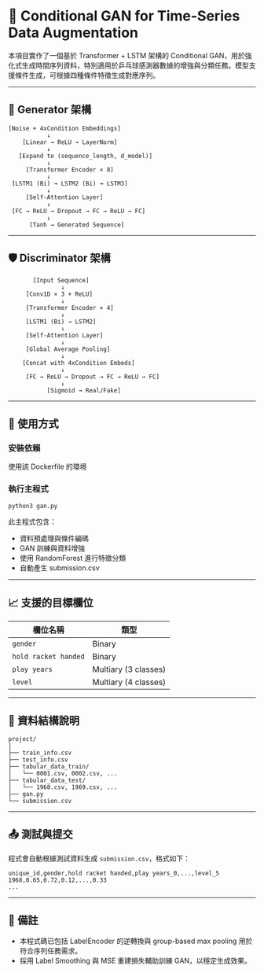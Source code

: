 # 🎾 Conditional GAN for Time-Series Data Augmentation

本項目實作了一個基於 Transformer + LSTM 架構的 Conditional GAN，用於強化式生成時間序列資料，特別適用於乒乓球感測器數據的增強與分類任務。模型支援條件生成，可根據四種條件特徵生成對應序列。

---

## 📐 Generator 架構

```
[Noise + 4xCondition Embeddings]
           ↓
    [Linear → ReLU → LayerNorm]
           ↓
   [Expand to (sequence_length, d_model)]
           ↓
     [Transformer Encoder × 8]
           ↓
 [LSTM1 (Bi) → LSTM2 (Bi) → LSTM3]
           ↓
     [Self-Attention Layer]
           ↓
 [FC → ReLU → Dropout → FC → ReLU → FC]
           ↓
      [Tanh → Generated Sequence]
```

---

## 🛡 Discriminator 架構

```
       [Input Sequence]
               ↓
     [Conv1D × 3 + ReLU]
               ↓
     [Transformer Encoder × 4]
               ↓
     [LSTM1 (Bi) → LSTM2]
               ↓
     [Self-Attention Layer]
               ↓
     [Global Average Pooling]
               ↓
    [Concat with 4xCondition Embeds]
               ↓
     [FC → ReLU → Dropout → FC → ReLU → FC]
               ↓
           [Sigmoid → Real/Fake]
```

---

## 🚀 使用方式

### 安裝依賴
使用該 Dockerfile 的環境

### 執行主程式
```bash
python3 gan.py
```

此主程式包含：

- 資料預處理與條件編碼
- GAN 訓練與資料增強
- 使用 RandomForest 進行特徵分類
- 自動產生 submission.csv

---

## 📈 支援的目標欄位

| 欄位名稱            | 類型     |
|---------------------|----------|
| `gender`            | Binary   |
| `hold racket handed`| Binary   |
| `play years`        | Multiary (3 classes) |
| `level`             | Multiary (4 classes) |

---

## 📂 資料結構說明

```
project/
│
├── train_info.csv
├── test_info.csv
├── tabular_data_train/
│   └── 0001.csv, 0002.csv, ...
├── tabular_data_test/
│   └── 1968.csv, 1969.csv, ...
├── gan.py
└── submission.csv
```

---


## 📤 測試與提交

程式會自動根據測試資料生成 `submission.csv`，格式如下：

```csv
unique_id,gender,hold racket handed,play years_0,...,level_5
1968,0.65,0.72,0.12,...,0.33
...
```

---

## 📌 備註

- 本程式碼已包括 LabelEncoder 的逆轉換與 group-based max pooling 用於符合序列任務需求。
- 採用 Label Smoothing 與 MSE 重建損失輔助訓練 GAN，以穩定生成效果。
